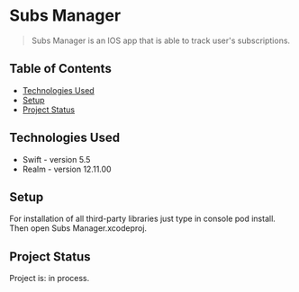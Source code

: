 # Subs Manager
> Subs Manager is an IOS app that is able to track user's subscriptions.


## Table of Contents
* [Technologies Used](#technologies-used)
* [Setup](#setup)
* [Project Status](#project-status)
<!-- * [License](#license) -->


## Technologies Used
- Swift - version 5.5
- Realm - version 12.11.00


## Setup
For installation of all third-party libraries just type in console pod install. Then open Subs Manager.xcodeproj.


## Project Status
Project is: in process.


<!-- Optional -->
<!-- ## License -->
<!-- This project is open source and available under the [... License](). -->

<!-- You don't have to include all sections - just the one's relevant to your project -->

